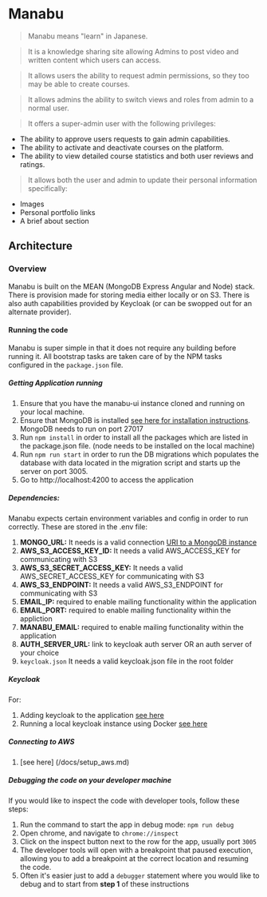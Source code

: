 # Manabu
> Manabu means "learn" in Japanese.

> It is a knowledge sharing site allowing Admins to post video and written content which users can access.

> It allows users the ability to request admin permissions, so they too may be able to create courses.

> It allows admins the ability to switch views and roles from admin to a normal user.

> It offers a super-admin user with the following privileges:

- The ability to approve users requests to gain admin capabilities.
- The ability to activate and deactivate courses on the platform.
- The ability to view detailed course statistics and both user reviews and ratings.

>It allows both the user and admin to update their personal information specifically:
- Images 
- Personal portfolio links
- A brief about section

## Architecture

### Overview

Manabu is built on the MEAN (MongoDB Express Angular and Node) stack.
There is provision made for storing media either locally or on S3.
There is also auth capabilities provided by Keycloak (or can be swopped out for an alternate provider).


#### Running the code

Manabu is super simple in that it does not require any building before running it. All bootstrap tasks are taken care of by the NPM tasks configured in the `package.json` file.

##### Getting Application running

1. Ensure that you have the manabu-ui instance cloned and running on your local machine. 
2. Ensure that MongoDB is installed [see here for installation instructions](https://docs.mongodb.com/manual/installation/). MongoDB needs to run on port 27017
3. Run `npm install` in order to install all the packages which are listed in the package.json file. (node needs to be installed on the local machine)
3. Run `npm run start` in order to run the DB migrations which populates the database with data located in the migration script and starts up the server on port 3005.
4. Go to http://localhost:4200 to access the application

##### Dependencies:

Manabu expects certain environment variables and config in order to run correctly. These are stored in the .env file:

1. **MONGO_URL:** It needs is a valid connection [URI to a MongoDB instance](https://docs.mongodb.com/manual/reference/connection-string/)
2. **AWS_S3_ACCESS_KEY_ID:** It needs a valid AWS_ACCESS_KEY for communicating with S3
3. **AWS_S3_SECRET_ACCESS_KEY:** It needs a valid AWS_SECRET_ACCESS_KEY for communicating with S3 
4. **AWS_S3_ENDPOINT:** It needs a valid AWS_S3_ENDPOINT for communicating with S3 
5. **EMAIL_IP:** required to enable mailing functionality within the application
6. **EMAIL_PORT:** required to enable mailing functionality within the appliction
7. **MANABU_EMAIL:** required to enable mailing functionality within the application
8. **AUTH_SERVER_URL:** link to keycloak auth server OR an auth server of your choice
9. `keycloak.json` It needs a valid keycloak.json file in the root folder


##### Keycloak

For:
1. Adding keycloak to the application [see here](/docs/installing_keycloak.md)
2. Running a local keycloak instance using Docker [see here](/docs/running_docker_keycloak.md)


##### Connecting to AWS 

1. [see here] (/docs/setup_aws.md) 

##### Debugging the code on your developer machine

If you would like to inspect the code with developer tools, follow these steps:

1. Run the command to start the app in debug mode: `npm run debug`
2. Open chrome, and navigate to `chrome://inspect`
3. Click on the inspect button next to the row for the app, usually port `3005`
4. The developer tools will open with a breakpoint that paused execution, allowing you to add a breakpoint at the correct location and resuming the code.
5. Often it's easier just to add a `debugger` statement where you would like to debug and to start from **step 1** of these instructions
